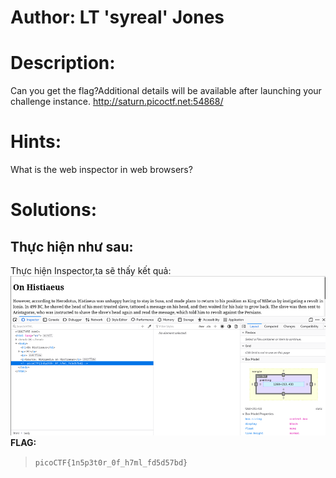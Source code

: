 # Author: LT 'syreal' Jones
# Description:
Can you get the flag?Additional details will be available after launching your challenge instance. http://saturn.picoctf.net:54868/
# Hints:
What is the web inspector in web browsers?
# Solutions:
## Thực hiện như sau:
Thực hiện Inspector,ta sẽ thấy kết quả:
![alt text](Photos/image-2.png)
**FLAG:**
> `picoCTF{1n5p3t0r_0f_h7ml_fd5d57bd}`

